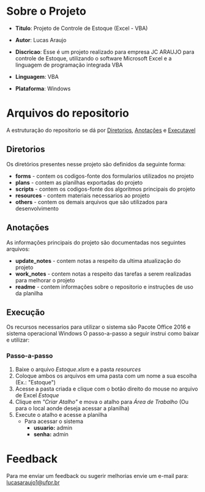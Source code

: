 # **Sobre o Projeto**

- **Titulo**: Projeto de Controle de Estoque (Excel - VBA)

- **Autor**: Lucas Araujo
- **Discricao**: Esse é um projeto realizado para empresa JC ARAUJO para controle de Estoque, utilizando o software Microsoft Excel e a linguagem de programação integrada VBA
- **Linguagem**: VBA
- **Plataforma**: Windows

# **Arquivos do repositorio**
A estruturação do repositorio se dá por [Diretorios](#diretorios), [Anotações](#anotações) e [Executavel](#execução)

## Diretorios
Os diretórios presentes nesse projeto são definidos da seguinte forma:
- **forms** - contem os codigos-fonte dos formularios utilizados no projeto
- **plans** - contem as planilhas exportadas do projeto
- **scripts** - contem os codigos-fonte dos algoritmos principais do projeto
- **resources** - contem materiais necessarios ao projeto
- **others** - contem os demais arquivos que são utilizados para desenvolvimento

## Anotações
As informações principais do projeto são documentadas nos seguintes arquivos: 
- **update_notes** - contem notas a respeito da ultima atualização do projeto
- **work_notes** - contem notas a respeito das tarefas a serem realizadas para melhorar o projeto
- **readme** - contem informações sobre o repositorio e instruções de uso da planilha

## Execução
Os recursos necessarios para utilizar o sistema são Pacote Office 2016 e sistema operacional Windows
O passo-a-passo a seguir instrui como baixar e utilizar:
### Passo-a-passo
1. Baixe o arquivo *Estoque.xlsm* e a pasta *resources*
2. Coloque ambos os arquivos em uma pasta com um nome a sua escolha (Ex.: "Estoque")
3. Acesse a pasta criada e clique com o botão direito do mouse no arquivo de Excel *Estoque*
4. Clique em *"Criar Atalho"* e mova o atalho para *Área de Trabalho* (Ou para o local aonde deseja acessar a planilha)
5. Execute o atalho e acesse a planilha
    - Para acessar o sistema
        - **usuario:** admin
        - **senha:** admin

# **Feedback**
Para me enviar um feedback ou sugerir melhorias envie um e-mail para: [lucasaraujo1@ufpr.br](mailto:lucasaraujo1@ufpr.br)
